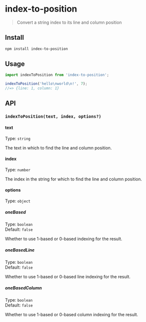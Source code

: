 # index-to-position

> Convert a string index to its line and column position

## Install

```sh
npm install index-to-position
```

## Usage

```js
import indexToPosition from 'index-to-position';

indexToPosition('hello\nworld\n!', 7);
//=> {line: 1, column: 1}
```

## API

### `indexToPosition(text, index, options?)`

#### text

Type: `string`

The text in which to find the line and column position.

#### index

Type: `number`

The index in the string for which to find the line and column position.

#### options

Type: `object`

##### oneBased

Type: `boolean`\
Default: `false`

Whether to use 1-based or 0-based indexing for the result.

##### oneBasedLine

Type: `boolean`\
Default: `false`

Whether to use 1-based or 0-based line indexing for the result.

##### oneBasedColumn

Type: `boolean`\
Default: `false`

Whether to use 1-based or 0-based column indexing for the result.

